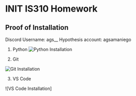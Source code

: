 # INIT IS310 Homework

## Proof of Installation
Discord Username: ags__
Hypothesis account: agsamaniego

1. Python
![Python Installation]()

2. Git 

![Git Installation]()

3. VS Code

![VS Code Installation]